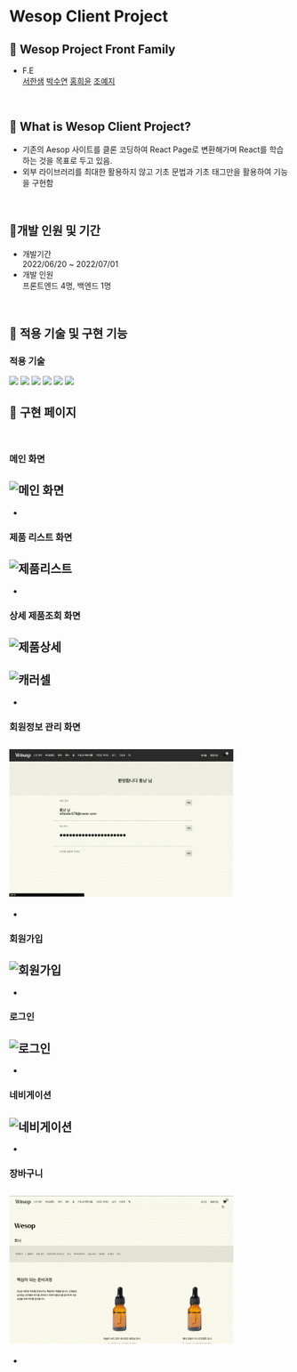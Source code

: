 # Wesop Client Project

## 🌟 Wesop Project Front Family

- F.E<br />
  [서한샘](https://github.com/kor-sams-dev)
  [박수연](https://github.com/dduddu92)
  [홍희윤](https://github.com/namu2267/)
  [조예지](https://github.com/Dumibell)

<br />

## 🌟 What is Wesop Client Project?

- 기존의 Aesop 사이트를 클론 코딩하여 React Page로 변환해가며 React를 학습하는 것을 목표로 두고 있음.
- 외부 라이브러리를 최대한 활용하지 않고 기초 문법과 기초 태그만을 활용하여 기능을 구현함

<br />

## 🌟개발 인원 및 기간

- 개발기간<br />2022/06/20 ~ 2022/07/01
- 개발 인원<br />프론트엔드 4명, 백엔드 1명

<br />

## 🌟 적용 기술 및 구현 기능

### 적용 기술

<img src="https://img.shields.io/badge/HTML-E34F26?style=for-the-badge&logo=HTML5&logoColor=white">
<img src="https://img.shields.io/badge/CSS-1572B6?style=for-the-badge&logo=CSS3&logoColor=white">
<img src="https://img.shields.io/badge/JavaScript-F7DF1E?style=for-the-badge&logo=JavaScript&logoColor=white">
<img src="https://img.shields.io/badge/Sass-CC6699?style=for-the-badge&logo=Sass&logoColor=white">
<img src="https://img.shields.io/badge/React-61DAFB?style=for-the-badge&logo=React&logoColor=white">
<img src="https://img.shields.io/badge/React_Router-CA4245?style=for-the-badge&logo=React Router&logoColor=white">

<br />

## 🌟 구현 페이지

<br />

### 메인 화면

## <img width="80%" alt='메인 화면' src='public/readme/대시보드.gif'>

-

### 제품 리스트 화면

## <img width="80%" alt='제품리스트' src='public/readme/제품리스트.gif'>

-

### 상세 제품조회 화면

## <img width="80%" alt='제품상세' src='public/readme/제품상세.gif'>

## <img width="80%" alt='캐러셀' src='public/readme/캐러셀.gif'>

-

### 회원정보 관리 화면

## <img width="80%" alt='회원 정보' src='public/readme/사용자 정보.gif'>

-

### 회원가입

## <img width="80%" alt='회원가입' src='public/readme/회원가입.gif'>

-

### 로그인

## <img width="80%" alt='로그인' src='public/readme/로그인.gif'>

-

### 네비게이션

## <img width="80%" alt='네비게이션' src='public/readme/네비게이션.gif'>

-

### 장바구니

## <img width="80%" alt='장바구니' src='public/readme/장바구니.gif'>

-
